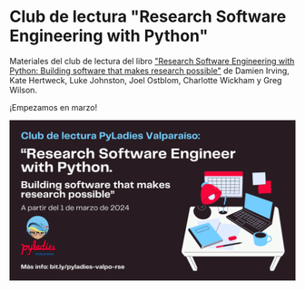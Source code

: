 # Club de lectura "Research Software Engineering with Python" 

Materiales del club de lectura del libro ["Research Software Engineering with Python: Building software that makes research possible"](https://merely-useful.tech/py-rse/) de Damien Irving, Kate Hertweck, Luke Johnston, Joel Ostblom, Charlotte Wickham y Greg Wilson.

¡Empezamos en marzo!

![](https://github.com/pyladies-chile/pyladies-valpo-rse/blob/main/pyladies-valpo-rse.png)
